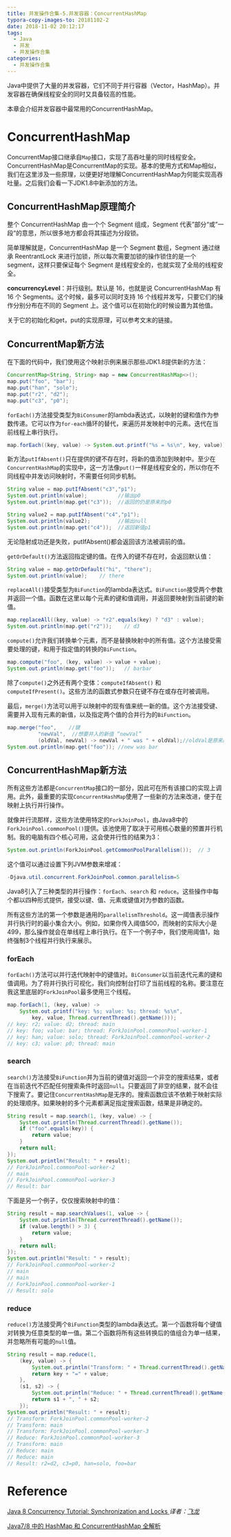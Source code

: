 ```yaml
---
title: 并发操作合集-5.并发容器：ConcurrentHashMap
typora-copy-images-to: 20181102-2
date: 2018-11-02 20:12:17
tags:
  - Java
  - 并发
  - 并发操作合集
categories:
  - 并发操作合集
---
```


Java中提供了大量的并发容器，它们不同于并行容器（Vector，HashMap）。并发容器在确保线程安全的同时又具备较高的性能。

本章会介绍并发容器中最常用的ConcurrentHashMap。

# ConcurrentHashMap

ConcurrentMap接口继承自`Map`接口，实现了高吞吐量的同时线程安全。ConcurrentHashMap是ConcurrentMap的实现。基本的使用方式和Map相似，我们在这里涉及一些原理，以便更好地理解ConcurrentHashMap为何能实现高吞吐量。之后我们会看一下JDK1.8中新添加的方法。

## ConcurrentHashMap原理简介

整个 ConcurrentHashMap 由一个个 Segment 组成，Segment 代表”部分“或”一段“的意思，所以很多地方都会将其描述为分段锁。

简单理解就是，ConcurrentHashMap 是一个 Segment 数组，Segment 通过继承 ReentrantLock 来进行加锁，所以每次需要加锁的操作锁住的是一个 segment，这样只要保证每个 Segment 是线程安全的，也就实现了全局的线程安全。

**concurrencyLevel**：并行级别。默认是 16，也就是说 ConcurrentHashMap 有 16 个 Segments。这个时候，最多可以同时支持 16 个线程并发写，只要它们的操作分别分布在不同的 Segment 上。这个值可以在初始化的时候设置为其他值。

关于它的初始化和get，put的实现原理，可以参考文末的链接。

## ConcurrentMap新方法

在下面的代码中，我们使用这个映射示例来展示那些JDK1.8提供新的方法：

```java
ConcurrentMap<String, String> map = new ConcurrentHashMap<>();
map.put("foo", "bar");
map.put("han", "solo");
map.put("r2", "d2");
map.put("c3", "p0");
```

`forEach()`方法接受类型为`BiConsumer`的lambda表达式，以映射的键和值作为参数传递。它可以作为`for-each`循环的替代，来遍历并发映射中的元素。迭代在当前线程上串行执行。

```java
map.forEach((key, value) -> System.out.printf("%s = %s\n", key, value));
```

新方法`putIfAbsent()`只在提供的键不存在时，将新的值添加到映射中。至少在`ConcurrentHashMap`的实现中，这一方法像`put()`一样是线程安全的，所以你在不同线程中并发访问映射时，不需要任何同步机制。

```java
String value = map.putIfAbsent("c3","p1");
System.out.println(value);          //输出p0
System.out.println(map.get("c3"));  //返回的仍是原来的p0

String value2 = map.putIfAbsent("c4","p1");
System.out.println(value2);         //输出null
System.out.println(map.get("c4"));  //返回新值p1
```

无论隐射成功还是失败，putIfAbsent()都会返回该方法被调前的值。

`getOrDefault()`方法返回指定键的值。在传入的键不存在时，会返回默认值：

```java
String value = map.getOrDefault("hi", "there");
System.out.println(value);    // there
```

`replaceAll()`接受类型为`BiFunction`的lambda表达式。`BiFunction`接受两个参数并返回一个值。函数在这里以每个元素的键和值调用，并返回要映射到当前键的新值。

```java
map.replaceAll((key, value) -> "r2".equals(key) ? "d3" : value);
System.out.println(map.get("r2"));    // d3
```

`compute()`允许我们转换单个元素，而不是替换映射中的所有值。这个方法接受需要处理的键，和用于指定值的转换的`BiFunction`。

```java
map.compute("foo", (key, value) -> value + value);
System.out.println(map.get("foo"));   // barbar
```

除了`compute()`之外还有两个变体：`computeIfAbsent()` 和 `computeIfPresent()`。这些方法的函数式参数只在键不存在或存在时被调用。

最后，`merge()`方法可以用于以映射中的现有值来统一新的值。这个方法接受键、需要并入现有元素的新值，以及指定两个值的合并行为的`BiFunction`。

```java
map.merge("foo",    //键
          "newVal",  //想要并入的新值 “newVal” 
          (oldVal, newVal) -> newVal + " was " + oldVal);//oldVal是原来的值“bar”,newVal是新值 “newVal” 
System.out.println(map.get("foo")); //new was bar
```

## ConcurrentHashMap新方法

所有这些方法都是`ConcurrentMap`接口的一部分，因此可在所有该接口的实现上调用。此外，最重要的实现`ConcurrentHashMap`使用了一些新的方法来改进，便于在映射上执行并行操作。

就像并行流那样，这些方法使用特定的`ForkJoinPool`，由Java8中的`ForkJoinPool.commonPool()`提供。该池使用了取决于可用核心数量的预置并行机制。我的电脑有四个核心可用，这会使并行性的结果为3：

```java
System.out.println(ForkJoinPool.getCommonPoolParallelism());  // 3 
```

这个值可以通过设置下列JVM参数来增减：

```java
-Djava.util.concurrent.ForkJoinPool.common.parallelism=5
```

Java8引入了三种类型的并行操作：`forEach`、`search` 和 `reduce`。这些操作中每个都以四种形式提供，接受以键、值、元素或键值对为参数的函数。

所有这些方法的第一个参数是通用的`parallelismThreshold`。这一阈值表示操作并行执行时的最小集合大小。例如，如果你传入阈值500，而映射的实际大小是499，那么操作就会在单线程上串行执行。在下一个例子中，我们使用阈值1，始终强制3个线程并行执行来展示。

### forEach

`forEach()`方法可以并行迭代映射中的键值对。`BiConsumer`以当前迭代元素的键和值调用。为了将并行执行可视化，我们向控制台打印了当前线程的名称。要注意在我这里底层的`ForkJoinPool`最多使用三个线程。

```java
map.forEach(1, (key, value) ->
    System.out.printf("key: %s; value: %s; thread: %s\n",
        key, value, Thread.currentThread().getName()));
// key: r2; value: d2; thread: main
// key: foo; value: bar; thread: ForkJoinPool.commonPool-worker-1
// key: han; value: solo; thread: ForkJoinPool.commonPool-worker-2
// key: c3; value: p0; thread: main
```

### search

`search()`方法接受`BiFunction`并为当前的键值对返回一个非空的搜索结果，或者在当前迭代不匹配任何搜索条件时返回`null`。只要返回了非空的结果，就不会往下搜索了。要记住`ConcurrentHashMap`是无序的。搜索函数应该不依赖于映射实际的处理顺序。如果映射的多个元素都满足指定搜索函数，结果是非确定的。

```java
String result = map.search(1, (key, value) -> {
    System.out.println(Thread.currentThread().getName());
    if ("foo".equals(key)) {
        return value;
    }
    return null;
});
System.out.println("Result: " + result);
// ForkJoinPool.commonPool-worker-2
// main
// ForkJoinPool.commonPool-worker-3
// Result: bar
```

下面是另一个例子，仅仅搜索映射中的值：

```java
String result = map.searchValues(1, value -> {
    System.out.println(Thread.currentThread().getName());
    if (value.length() > 3) {
        return value;
    }
    return null;
});
System.out.println("Result: " + result);
// ForkJoinPool.commonPool-worker-2
// main
// main
// ForkJoinPool.commonPool-worker-1
// Result: solo
```

### reduce

`reduce()`方法接受两个`BiFunction`类型的lambda表达式。第一个函数将每个键值对转换为任意类型的单一值。第二个函数将所有这些转换后的值组合为单一结果，并忽略所有可能的`null`值。

```java
String result = map.reduce(1,
    (key, value) -> {
        System.out.println("Transform: " + Thread.currentThread().getName());
        return key + "=" + value;
    },
    (s1, s2) -> {
        System.out.println("Reduce: " + Thread.currentThread().getName());
        return s1 + ", " + s2;
    });
System.out.println("Result: " + result);
// Transform: ForkJoinPool.commonPool-worker-2
// Transform: main
// Transform: ForkJoinPool.commonPool-worker-3
// Reduce: ForkJoinPool.commonPool-worker-3
// Transform: main
// Reduce: main
// Reduce: main
// Result: r2=d2, c3=p0, han=solo, foo=bar
```



# Reference

[Java 8 Concurrency Tutorial: Synchronization and Locks ](http://link.zhihu.com/?target=http%3A//winterbe.com/posts/2015/04/30/java8-concurrency-tutorial-synchronized-locks-examples/) *译者：[飞龙](http://link.zhihu.com/?target=https%3A//github.com/wizardforcel)* 

[Java7/8 中的 HashMap 和 ConcurrentHashMap 全解析](http://www.importnew.com/28263.html)


